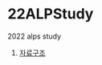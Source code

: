 # 22ALPStudy
2022 alps study
1. [자료구조](https://github.com/Sabro98/22ALPStudy/tree/master/Data_Structure)
